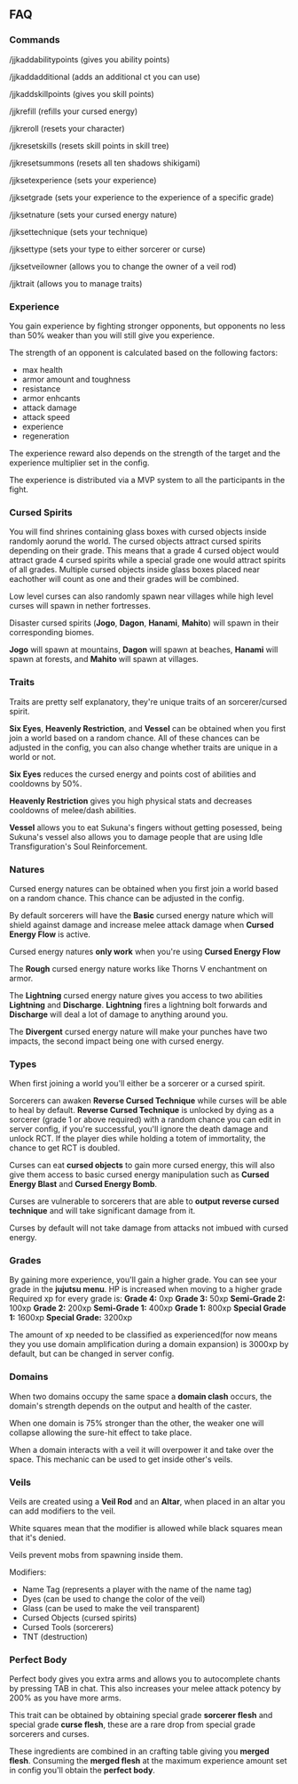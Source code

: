 ## FAQ

### Commands
/jjkaddabilitypoints (gives you ability points)

/jjkaddadditional (adds an additional ct you can use)

/jjkaddskillpoints (gives you skill points)

/jjkrefill (refills your cursed energy)

/jjkreroll (resets your character)

/jjkresetskills (resets skill points in skill tree)

/jjkresetsummons (resets all ten shadows shikigami)

/jjksetexperience (sets your experience)

/jjksetgrade (sets your experience to the experience of a specific grade)

/jjksetnature (sets your cursed energy nature)

/jjksettechnique (sets your technique)

/jjksettype (sets your type to either sorcerer or curse)

/jjksetveilowner (allows you to change the owner of a veil rod)

/jjktrait (allows you to manage traits)

### Experience

You gain experience by fighting stronger opponents, but opponents no less than 50% weaker than you will still give you experience.

The strength of an opponent is calculated based on the following factors:

- max health
- armor amount and toughness
- resistance
- armor enhcants
- attack damage
- attack speed
- experience
- regeneration

The experience reward also depends on the strength of the target and the experience multiplier set in the config.

The experience is distributed via a MVP system to all the participants in the fight.

### Cursed Spirits

You will find shrines containing glass boxes with cursed objects inside randomly aorund the world.
The cursed objects attract cursed spirits depending on their grade. This means that a grade 4 cursed object would attract grade 4 cursed spirits while a special grade one would attract spirits of all grades.
Multiple cursed objects inside glass boxes placed near eachother will count as one and their grades will be combined.

Low level curses can also randomly spawn near villages while high level curses will spawn in nether fortresses.

Disaster cursed spirits (**Jogo**, **Dagon**, **Hanami**, **Mahito**) will spawn in their corresponding biomes.

**Jogo** will spawn at mountains, **Dagon** will spawn at beaches, **Hanami** will spawn at forests, and **Mahito** will spawn at villages.

### Traits

Traits are pretty self explanatory, they're unique traits of an sorcerer/cursed spirit.

**Six Eyes**, **Heavenly Restriction**, and **Vessel** can be obtained when you first join a world based on a random chance.
All of these chances can be adjusted in the config, you can also change whether traits are unique in a world or not.

**Six Eyes** reduces the cursed energy and points cost of abilities and cooldowns by 50%.

**Heavenly Restriction** gives you high physical stats and decreases cooldowns of melee/dash abilities.

**Vessel** allows you to eat Sukuna's fingers without getting posessed, being Sukuna's vessel also allows you to damage people that are using Idle Transfiguration's Soul Reinforcement.

### Natures

Cursed energy natures can be obtained when you first join a world based on a random chance. This chance can be adjusted in the config.

By default sorcerers will have the **Basic** cursed energy nature which will shield against damage and increase melee attack damage when **Cursed Energy Flow** is active.

Cursed energy natures **only work** when you're using **Cursed Energy Flow**

The **Rough** cursed energy nature works like Thorns V enchantment on armor.

The **Lightning** cursed energy nature gives you access to two abilities **Lightning** and **Discharge**.
**Lightning** fires a lightning bolt forwards and **Discharge** will deal a lot of damage to anything around you.

The **Divergent** cursed energy nature will make your punches have two impacts, the second impact being one with cursed energy.

### Types

When first joining a world you'll either be a sorcerer or a cursed spirit.

Sorcerers can awaken **Reverse Cursed Technique** while curses will be able to heal by default.
**Reverse Cursed Technique** is unlocked by dying as a sorcerer (grade 1 or above required) with a random chance you can edit in server config, if you're successful, you'll ignore the death damage and unlock RCT.
If the player dies while holding a totem of immortality, the chance to get RCT is doubled.

Curses can eat **cursed objects** to gain more cursed energy, this will also give them access to basic cursed energy manipulation such as **Cursed Energy Blast** and **Cursed Energy Bomb**.

Curses are vulnerable to sorcerers that are able to **output reverse cursed technique** and will take significant damage from it.

Curses by default will not take damage from attacks not imbued with cursed energy.

### Grades

By gaining more experience, you'll gain a higher grade. You can see your grade in the **jujutsu menu**. HP is increased when moving to a higher grade
Required xp for every grade is:
**Grade 4:** 0xp
**Grade 3:** 50xp
**Semi-Grade 2:** 100xp
**Grade 2:** 200xp
**Semi-Grade 1:** 400xp
**Grade 1:** 800xp
**Special Grade 1:** 1600xp
**Special Grade:** 3200xp

The amount of xp needed to be classified as experienced(for now means they you use domain amplification during a domain expansion) is 3000xp by default, but can be changed in server config.

### Domains

When two domains occupy the same space a **domain clash** occurs, the domain's strength depends on the output and health of the caster.

When one domain is 75% stronger than the other, the weaker one will collapse allowing the sure-hit effect to take place.

When a domain interacts with a veil it will overpower it and take over the space. This mechanic can be used to get inside other's veils.

### Veils

Veils are created using a **Veil Rod** and an **Altar**, when placed in an altar you can add modifiers to the veil.

White squares mean that the modifier is allowed while black squares mean that it's denied.

Veils prevent mobs from spawning inside them.

Modifiers:

- Name Tag (represents a player with the name of the name tag)
- Dyes (can be used to change the color of the veil)
- Glass (can be used to make the veil transparent)
- Cursed Objects (cursed spirits)
- Cursed Tools (sorcerers)
- TNT (destruction)

### Perfect Body

Perfect body gives you extra arms and allows you to autocomplete chants by pressing TAB in chat.
This also increases your melee attack potency by 200% as you have more arms.

This trait can be obtained by obtaining special grade **sorcerer flesh** and special grade **curse flesh**, these are a rare drop from special grade sorcerers and curses.

These ingredients are combined in an crafting table giving you **merged flesh**.
Consuming the **merged flesh** at the maximum experience amount set in config you'll obtain the **perfect body**.
